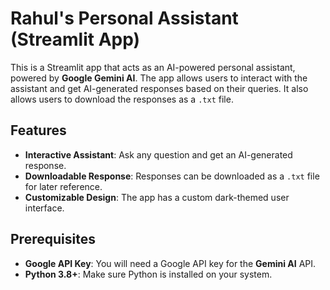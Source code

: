 # Rahul's Personal Assistant (Streamlit App)

This is a Streamlit app that acts as an AI-powered personal assistant, powered by **Google Gemini AI**. The app allows users to interact with the assistant and get AI-generated responses based on their queries. It also allows users to download the responses as a `.txt` file.

## Features

- **Interactive Assistant**: Ask any question and get an AI-generated response.
- **Downloadable Response**: Responses can be downloaded as a `.txt` file for later reference.
- **Customizable Design**: The app has a custom dark-themed user interface.

## Prerequisites

- **Google API Key**: You will need a Google API key for the **Gemini AI** API.
- **Python 3.8+**: Make sure Python is installed on your system.


